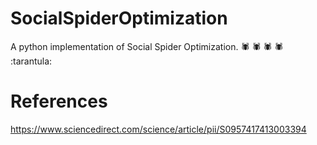 # SocialSpiderOptimization
A python implementation of Social Spider Optimization. :spider: :spider: :spider: :spider: :tarantula:
# References
https://www.sciencedirect.com/science/article/pii/S0957417413003394
